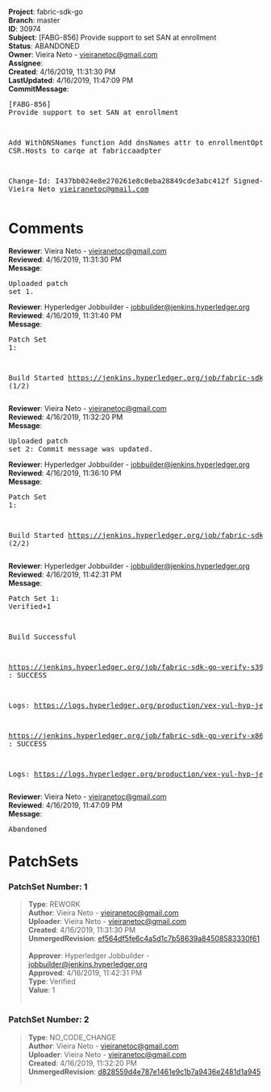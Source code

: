 <strong>Project</strong>: fabric-sdk-go<br><strong>Branch</strong>: master<br><strong>ID</strong>: 30974<br><strong>Subject</strong>: [FABG-856] Provide support to set SAN at enrollment<br><strong>Status</strong>: ABANDONED<br><strong>Owner</strong>: Vieira Neto - vieiranetoc@gmail.com<br><strong>Assignee</strong>:<br><strong>Created</strong>: 4/16/2019, 11:31:30 PM<br><strong>LastUpdated</strong>: 4/16/2019, 11:47:09 PM<br><strong>CommitMessage</strong>:<br><pre>[FABG-856] Provide support to set SAN at enrollment

Add WithDNSNames function
Add dnsNames attr to enrollmentOptions
Add CSR.Hosts to carqe at fabriccaadpter

Change-Id: I437bb024e8e270261e8c0eba28849cde3abc412f
Signed-off-by: Vieira Neto <vieiranetoc@gmail.com>
</pre><h1>Comments</h1><strong>Reviewer</strong>: Vieira Neto - vieiranetoc@gmail.com<br><strong>Reviewed</strong>: 4/16/2019, 11:31:30 PM<br><strong>Message</strong>: <pre>Uploaded patch set 1.</pre><strong>Reviewer</strong>: Hyperledger Jobbuilder - jobbuilder@jenkins.hyperledger.org<br><strong>Reviewed</strong>: 4/16/2019, 11:31:40 PM<br><strong>Message</strong>: <pre>Patch Set 1:

Build Started https://jenkins.hyperledger.org/job/fabric-sdk-go-verify-s390x/155/ (1/2)</pre><strong>Reviewer</strong>: Vieira Neto - vieiranetoc@gmail.com<br><strong>Reviewed</strong>: 4/16/2019, 11:32:20 PM<br><strong>Message</strong>: <pre>Uploaded patch set 2: Commit message was updated.</pre><strong>Reviewer</strong>: Hyperledger Jobbuilder - jobbuilder@jenkins.hyperledger.org<br><strong>Reviewed</strong>: 4/16/2019, 11:36:10 PM<br><strong>Message</strong>: <pre>Patch Set 1:

Build Started https://jenkins.hyperledger.org/job/fabric-sdk-go-verify-x86_64/117/ (2/2)</pre><strong>Reviewer</strong>: Hyperledger Jobbuilder - jobbuilder@jenkins.hyperledger.org<br><strong>Reviewed</strong>: 4/16/2019, 11:42:31 PM<br><strong>Message</strong>: <pre>Patch Set 1: Verified+1

Build Successful 

https://jenkins.hyperledger.org/job/fabric-sdk-go-verify-s390x/155/ : SUCCESS

Logs: https://logs.hyperledger.org/production/vex-yul-hyp-jenkins-3/fabric-sdk-go-verify-s390x/155

https://jenkins.hyperledger.org/job/fabric-sdk-go-verify-x86_64/117/ : SUCCESS

Logs: https://logs.hyperledger.org/production/vex-yul-hyp-jenkins-3/fabric-sdk-go-verify-x86_64/117</pre><strong>Reviewer</strong>: Vieira Neto - vieiranetoc@gmail.com<br><strong>Reviewed</strong>: 4/16/2019, 11:47:09 PM<br><strong>Message</strong>: <pre>Abandoned</pre><h1>PatchSets</h1><h3>PatchSet Number: 1</h3><blockquote><strong>Type</strong>: REWORK<br><strong>Author</strong>: Vieira Neto - vieiranetoc@gmail.com<br><strong>Uploader</strong>: Vieira Neto - vieiranetoc@gmail.com<br><strong>Created</strong>: 4/16/2019, 11:31:30 PM<br><strong>UnmergedRevision</strong>: [ef564df5fe6c4a5d1c7b58639a84508583330f61](https://github.com/hyperledger-gerrit-archive/fabric-sdk-go/commit/ef564df5fe6c4a5d1c7b58639a84508583330f61)<br><br><strong>Approver</strong>: Hyperledger Jobbuilder - jobbuilder@jenkins.hyperledger.org<br><strong>Approved</strong>: 4/16/2019, 11:42:31 PM<br><strong>Type</strong>: Verified<br><strong>Value</strong>: 1<br><br></blockquote><h3>PatchSet Number: 2</h3><blockquote><strong>Type</strong>: NO_CODE_CHANGE<br><strong>Author</strong>: Vieira Neto - vieiranetoc@gmail.com<br><strong>Uploader</strong>: Vieira Neto - vieiranetoc@gmail.com<br><strong>Created</strong>: 4/16/2019, 11:32:20 PM<br><strong>UnmergedRevision</strong>: [d828559d4e787e1461e9c1b7a9436e2481d1a945](https://github.com/hyperledger-gerrit-archive/fabric-sdk-go/commit/d828559d4e787e1461e9c1b7a9436e2481d1a945)<br><br></blockquote>
